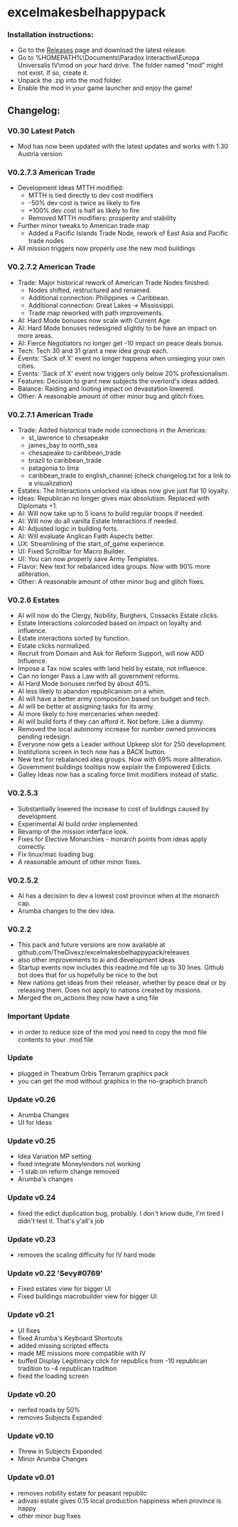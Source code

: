 # excelmakesbelhappypack
### Installation instructions:
- Go to the [Releases](../../releases) page and download the latest release.
- Go to %HOMEPATH%\Documents\Paradox Interactive\Europa Universalis IV\mod on your hard drive. The folder named "mod" might not exist. If so, create it.
- Unpack the .zip into the mod folder.
- Enable the mod in your game launcher and enjoy the game!
## Changelog: <!-- do not edit this line!! -->

### V0.30 Latest Patch
- Mod has now been updated with the latest updates and works with 1.30 Austria version
### V0.2.7.3 American Trade
- Development Ideas MTTH modified:
    - MTTH is tied directly to dev cost modifiers
    - -50% dev cost is twice as likely to fire
    - +100% dev cost is half as likely to fire
    - Removed MTTH modifiers: prosperity and stability
- Further minor tweaks to American trade map
    - Added a Pacific Islands Trade Node, rework of East Asia and Pacific trade nodes
- All mission triggers now properly use the new mod buildings

### V0.2.7.2 American Trade
- Trade: Major historical rework of American Trade Nodes finished:
    - Nodes shifted, restructured and renamed.
    - Additional connection: Philippines -> Caribbean.
    - Additional connection: Great Lakes -> Mississippi.
    - Trade map reworked with path improvements.
- AI: Hard Mode bonuses now scale with Current Age.
- AI: Hard Mode bonuses redesigned slightly to be have an impact on more areas.
- AI: Fierce Negotiators no longer get -10 impact on peace deals bonus.
- Tech: Tech 30 and 31 grant a new idea group each.
- Events: 'Sack of X' event no longer happens when unsieging your own cities.
- Events: 'Sack of X' event now triggers only below 20% professionalism.
- Features: Decision to grant new subjects the overlord's ideas added.
- Balance: Raiding and looting impact on devastation lowered.
- Other: A reasonable amount of other minor bug and glitch fixes.
### V0.2.7.1 American Trade
- Trade: Added historical trade node connections in the Americas:
    - st_lawrence to chesapeake
    - james_bay to north_sea
    - chesapeake to caribbean_trade
    - brazil to caribbean_trade
    - patagonia to lima
    - caribbean_trade to english_channel
  (check changelog.txt for a link to a visualization)
- Estates: The Interactions unlocked via ideas now give just flat 10 loyalty.
- Ideas: Republican no longer gives max absolutism. Replaced with Diplomats +1.
- AI: Will now take up to 5 loans to build regular troops if needed.
- AI: Will now do all vanilla Estate Interactions if needed.
- AI: Adjusted logic in building forts.
- AI: Will evaluate Anglican Faith Aspects better.
- UX: Streamlining of the start_of_game experience.
- UI: Fixed Scrollbar for Macro Builder.
- UI: You can now properly save Army Templates.
- Flavor: New text for rebalanced idea groups. Now with 90% more alliteration.
- Other: A reasonable amount of other minor bug and glitch fixes.
### V0.2.6 Estates
- AI will now do the Clergy, Nobility, Burghers, Cossacks Estate clicks.
- Estate Interactions colorcoded based on impact on loyalty and influence.
- Estate interactions sorted by function.
- Estate clicks normalized.
- Recruit from Domain and Ask for Reform Support, will now ADD Influence.
- Impose a Tax now scales with land held by estate, not influence.
- Can no longer Pass a Law with all government reforms.
- AI Hard Mode bonuses nerfed by about 40%.
- AI less likely to abandon republicanism on a whim.
- AI will have a better army composition based on budget and tech.
- AI will be better at assigning tasks for its army.
- AI more likely to hire mercenaries when needed.
- AI will build forts if they can afford it. Not before. Like a dummy.
- Removed the local autonomy increase for number owned provinces pending redesign.
- Everyone now gets a Leader without Upkeep slot for 250 development.
- Institutions screen in tech now has a BACK button.
- New text for rebalanced idea groups. Now with 69% more alliteration.
- Government buildings tooltips now explain the Empowered Edicts.
- Galley Ideas now has a scaling force limit modifiers instead of static.
### V0.2.5.3
- Substantially lowered the increase to cost of buildings caused by development.
- Experimental AI build order implemented.
- Revamp of the mission interface look.
- Fixes for Elective Monarchies - monarch points from ideas apply correctly.
- Fix linux/mac loading bug.
- A reasonable amount of other minor fixes.
### V0.2.5.2
- AI has a decision to dev a lowest cost province when at the monarch cap.
- Arumba changes to the dev idea.
### V0.2.2
- This pack and future versions are now available at github.com/TheDivexz/excelmakesbelhappypack/releases
- also other improvements to ai and development ideas
- Startup events now includes this readme.md file up to 30 lines.  Github bot does that for us hopefully be nice to the bot
- New nations get ideas from their releaser, whether by peace deal or by releasing them. Does not apply to nations created by missions.
- Merged the on_actions they now have a unq file
### Important Update
- in order to reduce size of the mod you need to copy the mod file contents to your .mod file
### Update
- plugged in Theatrum Orbis Terrarum graphics pack
- you can get the mod without graphics in the no-graphich branch
### Update v0.26
- Arumba Changes
- UI for Ideas
### Update v0.25
- Idea Variation MP setting
- fixed integrate Moneylenders not working
- -1 stab on reform change removed
- Arumba's changes
### Update v0.24
- fixed the edict duplication bug, probably. I don't know dude, I'm tired I didn't test it. That's y'all's job
### Update v0.23
- removes the scaling difficulty for IV hard mode
### Update v0.22 'Sevy#0769'
- Fixed estates view for bigger UI
- Fixed buildings macrobuilder view for bigger UI
### Update v0.21
- UI fixes
- fixed Arumba's Keyboard Shortcuts
- added missing scripted effects
- made ME missions more compatible with IV
- buffed Display Legitimacy click for republics from -10 republican tradition to -4 republican tradition
- fixed the loading screen
### Update v0.20
- nerfed roads by 50%
- removes Subjects Expanded
### Update v0.10
- Threw in Subjects Expanded
- Minor Arumba Changes
### Update v0.01
- removes nobility estate for peasant republic
- adivasi estate gives 0.15 local production happiness when province is happy
- other minor bug fixes
